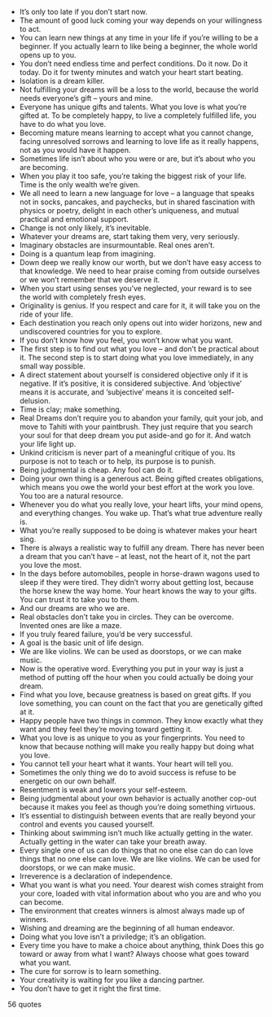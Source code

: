  - It’s only too late if you don’t start now.
 - The amount of good luck coming your way depends on your willingness to act.
 - You can learn new things at any time in your life if you’re willing to be a beginner. If you actually learn to like being a beginner, the whole world opens up to you.
 - You don’t need endless time and perfect conditions. Do it now. Do it today. Do it for twenty minutes and watch your heart start beating.
 - Isolation is a dream killer.
 - Not fulfilling your dreams will be a loss to the world, because the world needs everyone’s gift – yours and mine.
 - Everyone has unique gifts and talents. What you love is what you’re gifted at. To be completely happy, to live a completely fulfilled life, you have to do what you love.
 - Becoming mature means learning to accept what you cannot change, facing unresolved sorrows and learning to love life as it really happens, not as you would have it happen.
 - Sometimes life isn’t about who you were or are, but it’s about who you are becoming.
 - When you play it too safe, you’re taking the biggest risk of your life. Time is the only wealth we’re given.
 - We all need to learn a new language for love – a language that speaks not in socks, pancakes, and paychecks, but in shared fascination with physics or poetry, delight in each other’s uniqueness, and mutual practical and emotional support.
 - Change is not only likely, it’s inevitable.
 - Whatever your dreams are, start taking them very, very seriously.
 - Imaginary obstacles are insurmountable. Real ones aren’t.
 - Doing is a quantum leap from imagining.
 - Down deep we really know our worth, but we don’t have easy access to that knowledge. We need to hear praise coming from outside ourselves or we won’t remember that we deserve it.
 - When you start using senses you’ve neglected, your reward is to see the world with completely fresh eyes.
 - Originality is genius. If you respect and care for it, it will take you on the ride of your life.
 - Each destination you reach only opens out into wider horizons, new and undiscovered countries for you to explore.
 - If you don’t know how you feel, you won’t know what you want.
 - The first step is to find out what you love – and don’t be practical about it. The second step is to start doing what you love immediately, in any small way possible.
 - A direct statement about yourself is considered objective only if it is negative. If it’s positive, it is considered subjective. And ‘objective’ means it is accurate, and ‘subjective’ means it is conceited self-delusion.
 - Time is clay; make something.
 - Real Dreams don’t require you to abandon your family, quit your job, and move to Tahiti with your paintbrush. They just require that you search your soul for that deep dream you put aside-and go for it. And watch your life light up.
 - Unkind criticism is never part of a meaningful critique of you. Its purpose is not to teach or to help, its purpose is to punish.
 - Being judgmental is cheap. Any fool can do it.
 - Doing your own thing is a generous act. Being gifted creates obligations, which means you owe the world your best effort at the work you love. You too are a natural resource.
 - Whenever you do what you really love, your heart lifts, your mind opens, and everything changes. You wake up. That’s what true adventure really is.
 - What you’re really supposed to be doing is whatever makes your heart sing.
 - There is always a realistic way to fulfill any dream. There has never been a dream that you can’t have – at least, not the heart of it, not the part you love the most.
 - In the days before automobiles, people in horse-drawn wagons used to sleep if they were tired. They didn’t worry about getting lost, because the horse knew the way home. Your heart knows the way to your gifts. You can trust it to take you to them.
 - And our dreams are who we are.
 - Real obstacles don’t take you in circles. They can be overcome. Invented ones are like a maze.
 - If you truly feared failure, you’d be very successful.
 - A goal is the basic unit of life design.
 - We are like violins. We can be used as doorstops, or we can make music.
 - Now is the operative word. Everything you put in your way is just a method of putting off the hour when you could actually be doing your dream.
 - Find what you love, because greatness is based on great gifts. If you love something, you can count on the fact that you are genetically gifted at it.
 - Happy people have two things in common. They know exactly what they want and they feel they’re moving toward getting it.
 - What you love is as unique to you as your fingerprints. You need to know that because nothing will make you really happy but doing what you love.
 - You cannot tell your heart what it wants. Your heart will tell you.
 - Sometimes the only thing we do to avoid success is refuse to be energetic on our own behalf.
 - Resentment is weak and lowers your self-esteem.
 - Being judgmental about your own behavior is actually another cop-out because it makes you feel as though you’re doing something virtuous.
 - It’s essential to distinguish between events that are really beyond your control and events you caused yourself.
 - Thinking about swimming isn’t much like actually getting in the water. Actually getting in the water can take your breath away.
 - Every single one of us can do things that no one else can do can love things that no one else can love. We are like violins. We can be used for doorstops, or we can make music.
 - Irreverence is a declaration of independence.
 - What you want is what you need. Your dearest wish comes straight from your core, loaded with vital information about who you are and who you can become.
 - The environment that creates winners is almost always made up of winners.
 - Wishing and dreaming are the beginning of all human endeavor.
 - Doing what you love isn’t a priviledge; it’s an obligation.
 - Every time you have to make a choice about anything, think Does this go toward or away from what I want? Always choose what goes toward what you want.
 - The cure for sorrow is to learn something.
 - Your creativity is waiting for you like a dancing partner.
 - You don’t have to get it right the first time.

56 quotes